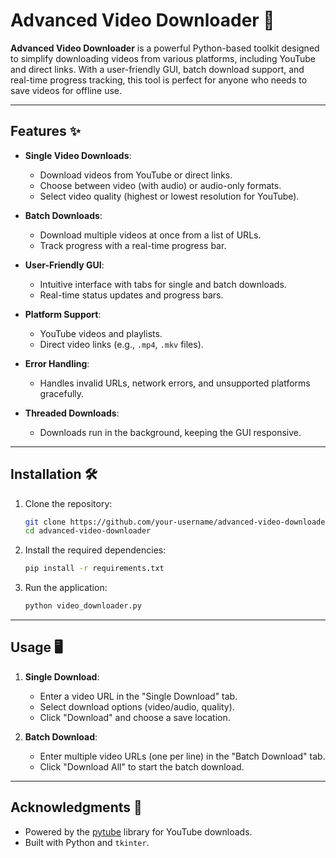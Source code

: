 # Advanced Video Downloader 🚀

**Advanced Video Downloader** is a powerful Python-based toolkit designed to simplify downloading videos from various platforms, including YouTube and direct links. With a user-friendly GUI, batch download support, and real-time progress tracking, this tool is perfect for anyone who needs to save videos for offline use.

---

## Features ✨

- **Single Video Downloads**:
  - Download videos from YouTube or direct links.
  - Choose between video (with audio) or audio-only formats.
  - Select video quality (highest or lowest resolution for YouTube).

- **Batch Downloads**:
  - Download multiple videos at once from a list of URLs.
  - Track progress with a real-time progress bar.

- **User-Friendly GUI**:
  - Intuitive interface with tabs for single and batch downloads.
  - Real-time status updates and progress bars.

- **Platform Support**:
  - YouTube videos and playlists.
  - Direct video links (e.g., `.mp4`, `.mkv` files).

- **Error Handling**:
  - Handles invalid URLs, network errors, and unsupported platforms gracefully.

- **Threaded Downloads**:
  - Downloads run in the background, keeping the GUI responsive.

---

## Installation 🛠️

1. Clone the repository:
   ```bash
   git clone https://github.com/your-username/advanced-video-downloader.git
   cd advanced-video-downloader
   ```

2. Install the required dependencies:
   ```bash
   pip install -r requirements.txt
   ```

3. Run the application:
   ```bash
   python video_downloader.py
   ```

---

## Usage 🖥️

1. **Single Download**:
   - Enter a video URL in the "Single Download" tab.
   - Select download options (video/audio, quality).
   - Click "Download" and choose a save location.

2. **Batch Download**:
   - Enter multiple video URLs (one per line) in the "Batch Download" tab.
   - Click "Download All" to start the batch download.

---

## Acknowledgments 🙏

- Powered by the [pytube](https://pytube.io) library for YouTube downloads.
- Built with Python and `tkinter`.
